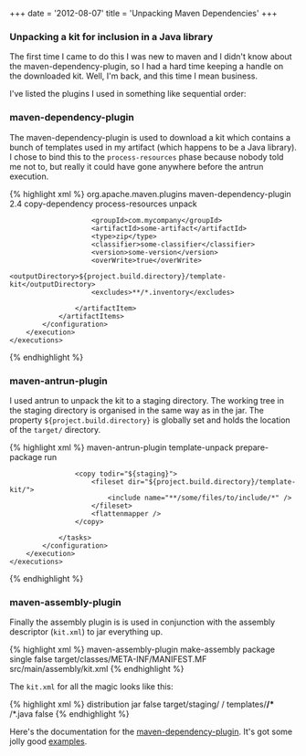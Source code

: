 +++
date = '2012-08-07'
title = 'Unpacking Maven Dependencies'
+++

### Unpacking a kit for inclusion in a Java library

The first time I came to do this I was new to maven and I didn't know 
about the maven-dependency-plugin, so I had a hard time keeping a handle
on the downloaded kit. Well, I'm back, and this time I mean business.

I've listed the plugins I used in something like sequential order:

### maven-dependency-plugin

The maven-dependency-plugin is used to download a kit which contains
a bunch of templates used in my artifact (which happens to be a Java 
library). I chose to bind this to the `process-resources` phase because 
nobody told me not to, but really it could have gone anywhere before the
antrun execution.

{% highlight xml %}
<plugin>
    <groupId>org.apache.maven.plugins</groupId>
    <artifactId>maven-dependency-plugin</artifactId>
    <version>2.4</version>
    <executions>
        <execution>
            <id>copy-dependency</id>
            <phase>process-resources</phase>
            <goals>
                <goal>unpack</goal>
            </goals>
            <configuration>
                <artifactItems>
                    <artifactItem>

                        <groupId>com.mycompany</groupId>
                        <artifactId>some-artifact</artifactId>
                        <type>zip</type>
                        <classifier>some-classifier</classifier>
                        <version>some-version</version>
                        <overWrite>true</overWrite>
                        <outputDirectory>${project.build.directory}/template-kit</outputDirectory>
                        <excludes>**/*.inventory</excludes>

                    </artifactItem>
                </artifactItems>
            </configuration>
        </execution>
    </executions>
</plugin>
{% endhighlight %}

### maven-antrun-plugin

I used antrun to unpack the kit to a staging directory. The working tree
in the staging directory is organised in the same way as in the jar. The
property `${project.build.directory}` is globally set and holds the 
location of the `target/` directory.

{% highlight xml %}
<plugin>
    <artifactId>maven-antrun-plugin</artifactId>
    <executions>
        <execution>
            <id>template-unpack</id>
            <phase>prepare-package</phase>
            <goals>
                <goal>run</goal>
            </goals>
            <configuration>
                <tasks>

                    <copy todir="${staging}">
                        <fileset dir="${project.build.directory}/template-kit/">
                            <include name="**/some/files/to/include/*" />
                        </fileset>
                        <flattenmapper />
                    </copy>

                </tasks>
            </configuration>
        </execution>
    </executions>
</plugin>
{% endhighlight %}

### maven-assembly-plugin

Finally the assembly plugin is is used in conjunction with the assembly
descriptor (`kit.xml`) to jar everything up.

{% highlight xml %}
<plugin>
    <artifactId>maven-assembly-plugin</artifactId>
    <executions>
        <execution>
            <id>make-assembly</id>
            <phase>package</phase>
            <goals>
                <goal>single</goal>
            </goals>
            <configuration>
                <appendAssemblyId>false</appendAssemblyId>
                <archive>
                    <manifestFile>target/classes/META-INF/MANIFEST.MF</manifestFile>
                </archive>
                <descriptors>
                    <descriptor>src/main/assembly/kit.xml</descriptor>
                </descriptors>
            </configuration>
        </execution>
    </executions>
</plugin>
{% endhighlight %}

The `kit.xml` for all the magic looks like this:

{% highlight xml %}
<assembly xmlns="http://maven.apache.org/plugins/maven-assembly-plugin/assembly/1.1.2"
    xmlns:xsi="http://www.w3.org/2001/XMLSchema-instance"
    xsi:schemaLocation="http://maven.apache.org/plugins/maven-assembly-plugin/assembly/1.1.2 http://maven.apache.org/xsd/assembly-1.1.2.xsd">
  <id>distribution</id>
  <formats>
    <format>jar</format>
  </formats>
  <includeBaseDirectory>false</includeBaseDirectory>
  <fileSets>
    <fileSet>
        <directory>target/staging/</directory>
        <outputDirectory>/</outputDirectory>
        <includes>
            <include>templates/**/*</include>
        </includes>
        <excludes>
            <exclude>**/*.java</exclude>
        </excludes>
        <filtered>false</filtered>
    </fileSet>
  </fileSets>
</assembly>
{% endhighlight %}

Here's the documentation for the [maven-dependency-plugin](http://maven.apache.org/plugins/maven-dependency-plugin/).
It's got some jolly good [examples](http://maven.apache.org/plugins/maven-dependency-plugin/examples/copying-artifacts.html).
